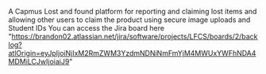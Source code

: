 A Capmus Lost and found platform for reporting and claiming lost items and allowing other users to claim the product using secure image uploads and Student IDs
You can access the Jira board here "https://brandon02.atlassian.net/jira/software/projects/LFCS/boards/2/backlog?atlOrigin=eyJpIjoiNjIxM2RmZWM3YzdmNDNiNmFmYjM4MWUxYWFhNDA4MDMiLCJwIjoiaiJ9"
